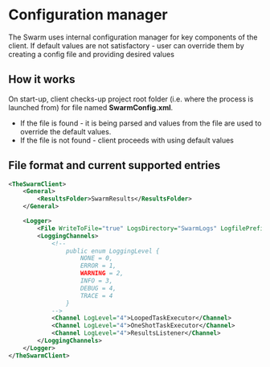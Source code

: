 # Configuration manager
The Swarm uses internal configuration manager for key components of the client.
If default values are not satisfactory - user can override them by creating a config file and providing desired values

## How it works
On start-up, client checks-up project root folder (i.e. where the process is launched from) for file named **SwarmConfig.xml**.
- If the file is found - it is being parsed and values from the file are used to override the default values.
- If the file is not found - client proceeds with using default values

## File format and current supported entries
```xml
<TheSwarmClient>
    <General>
        <ResultsFolder>SwarmResults</ResultsFolder>
    </General>

    <Logger>
        <File WriteToFile="true" LogsDirectory="SwarmLogs" LogfilePrefix="SwarmClient" MaximumLogSizeKB="4120"></File>
        <LoggingChannels>
            <!--
                public enum LoggingLevel {
                    NONE = 0,
                    ERROR = 1,
                    WARNING = 2,
                    INFO = 3,
                    DEBUG = 4,
                    TRACE = 4
                }
            -->
            <Channel LogLevel="4">LoopedTaskExecutor</Channel>
            <Channel LogLevel="4">OneShotTaskExecutor</Channel>
            <Channel LogLevel="4">ResultsListener</Channel>
        </LoggingChannels>
    </Logger>
</TheSwarmClient>
```